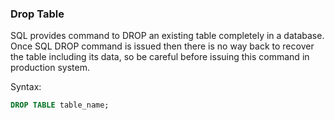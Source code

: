### Drop Table

SQL provides command to DROP an existing table completely in a database. Once SQL DROP command is issued then there is no way back to recover the table including its data, so be careful before issuing this command in production system.

Syntax:
```sql
DROP TABLE table_name;
```
